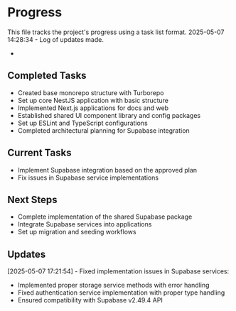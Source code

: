 # Progress

This file tracks the project's progress using a task list format.
2025-05-07 14:28:34 - Log of updates made.

-

## Completed Tasks

- Created base monorepo structure with Turborepo
- Set up core NestJS application with basic structure
- Implemented Next.js applications for docs and web
- Established shared UI component library and config packages
- Set up ESLint and TypeScript configurations
- Completed architectural planning for Supabase integration

## Current Tasks

- Implement Supabase integration based on the approved plan
- Fix issues in Supabase service implementations

## Next Steps

- Complete implementation of the shared Supabase package
- Integrate Supabase services into applications
- Set up migration and seeding workflows

## Updates

[2025-05-07 17:21:54] - Fixed implementation issues in Supabase services:

- Implemented proper storage service methods with error handling
- Fixed authentication service implementation with proper type handling
- Ensured compatibility with Supabase v2.49.4 API
